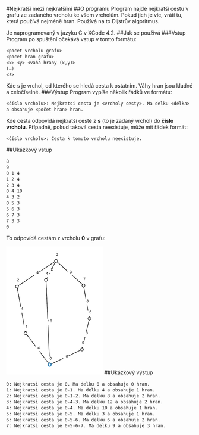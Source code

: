 #Nejkratší mezi nejkratšími
##O programu
Program najde nejkratší cestu v grafu ze zadaného vrcholu ke všem vrcholům. Pokud jich je víc, vrátí tu, která používá nejméně hran. Používá na to Dijstrův algoritmus.

Je naprogramovaný v jazyku C v XCode 4.2.
##Jak se používá
###Vstup
Program po spuštění očekává vstup v tomto formátu:
```
<pocet vrcholu grafu>
<pocet hran grafu>
<x> <y> <vaha hrany (x,y)>
(…)
<s>
```
Kde s je vrchol, od kterého se hledá cesta k ostatním. Váhy hran jsou kladné a celočíselné.
###Výstup
Program vypíše několik řádků ve formátu:
```
<číslo vrcholu>: Nejkratsi cesta je <vrcholy cesty>. Ma delku <délka> a obsahuje <počet hran> hran.
```
Kde cesta odpovídá nejkratší cestě z **s** (to je zadaný vrchol) do **číslo vrcholu**. Případně, pokud taková cesta neexistuje, může mít řádek formát:
```
<číslo vrcholu>: Cesta k tomuto vrcholu neexistuje.
```

##Ukázkový vstup
```
8
9
0 1 4
1 2 4
2 3 4
0 4 10
4 3 2
0 5 3
5 6 3
6 7 3
7 3 3
0
```
To odpovídá cestám z vrcholu **0** v grafu:

![in2](in2.png)
##Ukázkový výstup
```
0: Nejkratsi cesta je 0. Ma delku 0 a obsahuje 0 hran.
1: Nejkratsi cesta je 0-1. Ma delku 4 a obsahuje 1 hran.
2: Nejkratsi cesta je 0-1-2. Ma delku 8 a obsahuje 2 hran.
3: Nejkratsi cesta je 0-4-3. Ma delku 12 a obsahuje 2 hran.
4: Nejkratsi cesta je 0-4. Ma delku 10 a obsahuje 1 hran.
5: Nejkratsi cesta je 0-5. Ma delku 3 a obsahuje 1 hran.
6: Nejkratsi cesta je 0-5-6. Ma delku 6 a obsahuje 2 hran.
7: Nejkratsi cesta je 0-5-6-7. Ma delku 9 a obsahuje 3 hran.
```
